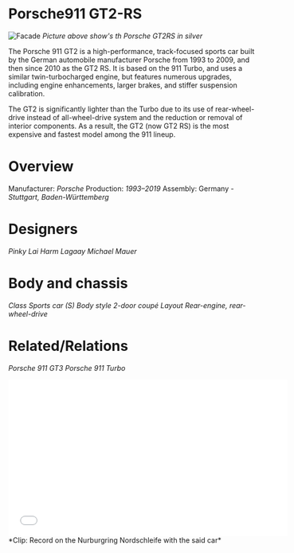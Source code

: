# Porsche911 GT2-RS
![Facade](https://www.topgear.com/sites/default/files/images/cars-road-test/2017/11/0f7d2d2c0e94ef49463baa1ab34a5e82/rp_-_porsche_911_gt2rs_silverstone-41.jpg)
*Picture above show's th Porsche GT2RS in silver*

The Porsche 911 GT2 is a high-performance, track-focused sports car built by the German automobile manufacturer Porsche from 1993 to 2009, and then since 2010 as the GT2 RS. It is based on the 911 Turbo, and uses a similar twin-turbocharged engine, but features numerous upgrades, including engine enhancements, larger brakes, and stiffer suspension calibration.

The GT2 is significantly lighter than the Turbo due to its use of rear-wheel-drive instead of all-wheel-drive system and the reduction or removal of interior components. As a result, the GT2 (now GT2 RS) is the most expensive and fastest model among the 911 lineup.

# Overview
Manufacturer:	*Porsche*
Production:	*1993–2019*
Assembly:	Germany - *Stuttgart, Baden-Württemberg*

# Designers	
*Pinky Lai*
*Harm Lagaay*
*Michael Mauer*

# Body and chassis
*Class	Sports car (S)*
*Body style	2-door coupé*
*Layout	Rear-engine, rear-wheel-drive*

# Related/Relations	
*Porsche 911 GT3*
*Porsche 911 Turbo*

<iframe width="560" height="315" src="[https://www.youtube.com/watch?app=desktop&v=WFHbnglmeUA]" title="YouTube video player" frameborder="0" allow="accelerometer; autoplay; clipboardwrite; encrypted-media; gyroscope; picture-in-picture; web-share" allowfullscreen></iframe>
*Clip: Record on the Nurburgring Nordschleife with the said car*
